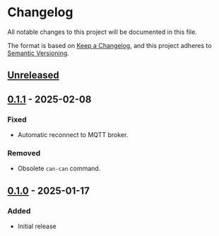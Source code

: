 # Changelog

All notable changes to this project will be documented in this file.

The format is based on [Keep a Changelog](https://keepachangelog.com/en/1.1.0/),
and this project adheres to [Semantic Versioning](https://semver.org/spec/v2.0.0.html).

## [Unreleased]

## [0.1.1] - 2025-02-08

### Fixed

- Automatic reconnect to MQTT broker.

### Removed

- Obsolete `can-can` command.

## [0.1.0] - 2025-01-17

### Added

- Initial release

[unreleased]: https://github.com/bikeshedder/thermagate/compare/v0.1.0...HEAD
[0.1.1]: https://github.com/bikeshedder/thermagate/compare/v0.1.0...v0.1.1
[0.1.0]: https://github.com/bikeshedder/thermagate/releases/tag/v0.1.0
